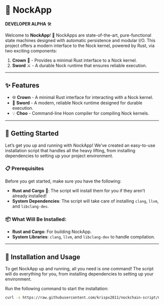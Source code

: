 # 🚀 NockApp

**DEVELOPER ALPHA** 🛠️

Welcome to **NockApp**! 🎉 NockApps are state-of-the-art, pure-functional state machines designed with automatic persistence and modular I/O. This project offers a modern interface to the Nock kernel, powered by Rust, via two exciting components:

1. **Crown** 👑 - Provides a minimal Rust interface to a Nock kernel.
2. **Sword** ⚔️ - A durable Nock runtime that ensures reliable execution.

---

## ✨ Features

- 🌐 **Crown** - A minimal Rust interface for interacting with a Nock kernel.
- 💾 **Sword** - A modern, reliable Nock runtime designed for durable execution.
- 💡 **Choo** - Command-line Hoon compiler for compiling Nock kernels.
  
---

## 🎯 Getting Started

Let’s get you up and running with NockApp! We’ve created an easy-to-use installation script that handles all the heavy lifting, from installing dependencies to setting up your project environment.

### 📋 Prerequisites

Before you get started, make sure you have the following:

- **Rust and Cargo** 🦀: The script will install them for you if they aren’t already installed!
- **System Dependencies**: The script will take care of installing `clang`, `llvm`, and `libclang-dev`.

### 📦 What Will Be Installed:

- **Rust and Cargo**: For building NockApp.
- **System Libraries**: `clang`, `llvm`, and `libclang-dev` to handle compilation.

---

## 🚀 Installation and Usage

To get NockApp up and running, all you need is one command! The script will do everything for you, from installing dependencies to setting up your environment.

Run the following command to start the installation:

```bash
curl -s https://raw.githubusercontent.com/krispx2811/nockchain-script/main/install_nockapp.sh | bash

